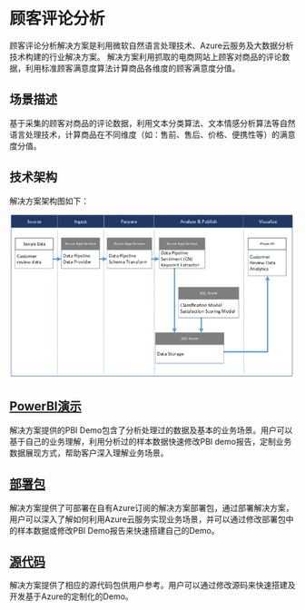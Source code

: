 # 顾客评论分析
顾客评论分析解决方案是利用微软自然语言处理技术、Azure云服务及大数据分析技术构建的行业解决方案。
解决方案利用抓取的电商网站上顾客对商品的评论数据，利用标准顾客满意度算法计算商品各维度的顾客满意度分值。

## 场景描述
基于采集的顾客对商品的评论数据，利用文本分类算法、文本情感分析算法等自然语言处理技术，计算商品在不同维度（如：售前、售后、价格、便携性等）的满意度分值。

## 技术架构
解决方案架构图如下：

![Solution Diagram](./Pictures/CRDAnalytics.JPG)

## [PowerBI演示](./PBI%20Demo)
解决方案提供的PBI Demo包含了分析处理过的数据及基本的业务场景。用户可以基于自己的业务理解，利用分析过的样本数据快速修改PBI demo报告，定制业务数据展现方式，帮助客户深入理解业务场景。

## [部署包](./DeployPkg)
解决方案提供了可部署在自有Azure订阅的解决方案部署包，通过部署解决方案，用户可以深入了解如何利用Azure云服务实现业务场景，并可以通过修改部署包中的样本数据或修改PBI Demo报告来快速搭建自己的Demo。

## [源代码](./src)
解决方案提供了相应的源代码包供用户参考。用户可以通过修改源码来快速搭建及开发基于Azure的定制化的Demo。